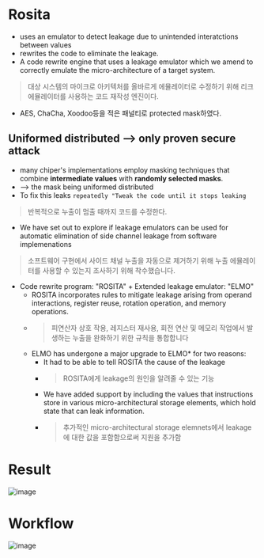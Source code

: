 
# Rosita
* uses an emulator to detect leakage due to unintended interatctions between values   
* rewrites the code to eliminate the leakage.
* A code rewrite engine that uses a leakage emulator which we amend to correctly emulate the micro-architecture of a target system.
> 대상 시스템의 마이크로 아키텍처를 올바르게 에뮬레이터로 수정하기 위해 리크 에뮬레이터를 사용하는 코드 재작성 엔진이다.
* AES, ChaCha, Xoodoo등을 적은 패널티로 protected mask하였다. 
## Uniformed distributed --> only proven secure attack 
* many chiper's implementations employ masking techniques that combine **intermediate values** with **randomly selected masks**.
* --> the mask being uniformed distributed
* To fix this leaks ``` repeatedly "Tweak the code until it stops leaking ```
> 반복적으로 누출이 멈출 때까지 코드를 수정한다.
* We have set out to explore if leakage emulators can be used for automatic elimination of side channel leakage from software implemenations
> 소프트웨어 구현에서 사이드 채널 누출을 자동으로 제거하기 위해 누출 에뮬레이터를 사용할 수 있는지 조사하기 위해 착수했습니다.
* Code rewrite program: "ROSITA" + Extended leakage emulator: "ELMO"
  * ROSITA incorporates rules to mitigate leakage arising from operand interactions, register reuse, rotation operation, and memory operations. 
  * > 피연산자 상호 작용, 레지스터 재사용, 회전 연산 및 메모리 작업에서 발생하는 누출을 완화하기 위한 규칙을 통합합니다
  * ELMO has undergone a major upgrade to ELMO* for two reasons: 
    * It had to be able to tell ROSITA the cause of the leakage
    * > ROSITA에게 leakage의 원인을 알려줄 수 있는 기능
    * We have added support by including the values that instructions store in various micro-architectural storage elements, which hold state that can leak information.
    * > 추가적인 micro-architectural storage elemnets에서 leakage에 대한 값을 포함함으로써 지원을 추가함  

# Result
![image](https://user-images.githubusercontent.com/67637935/117383032-cf7cb880-af1a-11eb-9d3f-946234503ced.png)

# Workflow
![image](https://user-images.githubusercontent.com/67637935/117382988-b70c9e00-af1a-11eb-90a2-6e78e3a40d5c.png)
